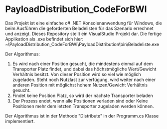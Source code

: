 # PayloadDistribution_CodeForBWI

Das Projekt ist eine einfache c# .NET Konsolenanwendung für Windows, die beim Ausführen die geforderten Beladelisten für das Szenario errechnet und anzeigt.
Dieses Repository stellt ein VisualStudio Projekt dar.
Die fertige Applikation als .exe befindet sich hier: ~\PayloadDistribution_CodeForBWI\PayloadDistribution\bin\Beladeliste.exe

Der Algorithmus:

1. Es wird nach einer Position gesucht, die mindestens einmal auf dem Transporter Platz findet, und dabei das höchstmögliche Wert/Gewicht Verhältnis besitzt.
   Von dieser Position wird so viel wie möglich zugeladen. Steht noch Nutzlast zur verfügung, wird weiter nach einer anderen Position mit möglichst hohem Nutzen/Gewicht Verhältnis    gesucht.
2. Findet keine Position Platz, so wird der nächste Transporter beladen
3. Der Prozess endet, wenn alle Positionen verladen sind oder Keine Positionen mehr dem letzten Transporter zugeladen werden können.

Der Algorithmus ist in der Methode "Distribute" in der Programm.cs Klasse implementiert.



